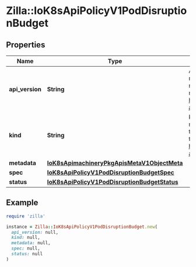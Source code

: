 # Zilla::IoK8sApiPolicyV1PodDisruptionBudget

## Properties

| Name | Type | Description | Notes |
| ---- | ---- | ----------- | ----- |
| **api_version** | **String** | APIVersion defines the versioned schema of this representation of an object. Servers should convert recognized schemas to the latest internal value, and may reject unrecognized values. More info: https://git.k8s.io/community/contributors/devel/sig-architecture/api-conventions.md#resources | [optional] |
| **kind** | **String** | Kind is a string value representing the REST resource this object represents. Servers may infer this from the endpoint the client submits requests to. Cannot be updated. In CamelCase. More info: https://git.k8s.io/community/contributors/devel/sig-architecture/api-conventions.md#types-kinds | [optional] |
| **metadata** | [**IoK8sApimachineryPkgApisMetaV1ObjectMeta**](IoK8sApimachineryPkgApisMetaV1ObjectMeta.md) |  | [optional] |
| **spec** | [**IoK8sApiPolicyV1PodDisruptionBudgetSpec**](IoK8sApiPolicyV1PodDisruptionBudgetSpec.md) |  | [optional] |
| **status** | [**IoK8sApiPolicyV1PodDisruptionBudgetStatus**](IoK8sApiPolicyV1PodDisruptionBudgetStatus.md) |  | [optional] |

## Example

```ruby
require 'zilla'

instance = Zilla::IoK8sApiPolicyV1PodDisruptionBudget.new(
  api_version: null,
  kind: null,
  metadata: null,
  spec: null,
  status: null
)
```

